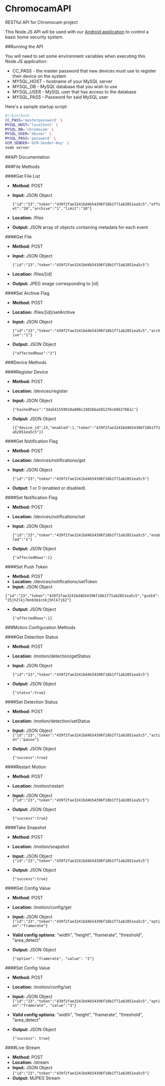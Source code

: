 # ChromocamAPI
RESTful API for Chromocam project

This Node.JS API will be used with our [Android application](https://github.com/ZhangC1459/Chromocam) to control a basic home security system.

##Running the API

You will need to set some environment variables when executing this Node.JS application:

 - CC_PASS - the master password that new devices must use to register their device on the system
 - MYSQL_HOST - hostname of your MySQL server
 - MYSQL_DB - MySQL database that you wish to use
 - MYSQL_USER - MySQL user that has access to the database
 - MYSQL_PASS - Password for said MySQL user

Here's a sample startup script:
```bash
#!/bin/bash
CC_PASS='masterpassword' \
MYSQL_HOST='localhost' \
MYSQL_DB='chromocam' \
MYSQL_USER='dbuser' \
MYSQL_PASS='password' \
GCM_SENDER='GCM-Sender-Key' \
node server
```
##API Documentation

###File Methods

####Get File List

- **Method:** POST
- **Input:** JSON Object

  `{"id":"23","token":"439f2fae3241bd4b54396f18b1f71ab2851ea5c5","offset":"20","archive":"1","limit":"10"}`
- **Location:** /files
- **Output:** JSON array of objects containing metadata for each event

####Get File
- **Method:** POST
- **Input:** JSON Object

  `{"id":"23","token":"439f2fae3241bd4b54396f18b1f71ab2851ea5c5"}`
- **Location:** /files/[id]
- **Output:** JPEG image corresponding to [id]

####Set Archive Flag
- **Method:** POST
- **Location:** /files/[id]/setArchive
- **Input:** JSON Object

  `{"id":"23","token":"439f2fae3241bd4b54396f18b1f71ab2851ea5c5","archive":"1"}`
- **Output:** JSON Object

  `{"affectedRows":"1"}`

###Device Methods

####Register Device
- **Method:** POST
- **Location:** /devices/register
- **Input:** JSON Object

  `{"hashedPass":"3da541559918a808c2402bba5012f6c60b27661c"}`
- **Output:** JSON Object

  `[{"device_id":23,"enabled":1,"token":"439f2fae3241bd4b54396f18b1f71ab2851ea5c5"}]`

####Get Notification Flag
- **Method:** POST
- **Location:** /devices/notifications/get
- **Input:** JSON Object

  `{"id":"23","token":"439f2fae3241bd4b54396f18b1f71ab2851ea5c5"}`
- **Output:** 1 or 0 (enabled or disabled)

####Set Notification Flag
- **Method:** POST
- **Location:** /devices/notifications/set
- **Input:** JSON Object

  `{"id":"23","token":"439f2fae3241bd4b54396f18b1f71ab2851ea5c5","enabled":"1"}`
- **Output:** JSON Object

  `{"affectedRows":1}`

####Set Push Token
- **Method:** POST
- **Location:** /devices/notifications/setToken
- **Input:** JSON Object

`{"id":"23","token":"439f2fae3241bd4b54396f18b1f71ab2851ea5c5","gcmId":"25jh2lkj7mnb3m1cnkj5hlk7j62"}`

- **Output:** JSON Object

  `{"affectedRows":1}`

###Motion Configuration Methods

####Get Detection Status
- **Method:** POST
- **Location:** /motion/detection/getStatus
- **Input:** JSON Object

  `{"id":"23","token":"439f2fae3241bd4b54396f18b1f71ab2851ea5c5"}`
- **Output:** JSON Object

  `{"status":true}`

####Set Detection Status
- **Method:** POST
- **Location:** /motion/detection/setStatus
- **Input:** JSON Object
  `{"id":"23","token":"439f2fae3241bd4b54396f18b1f71ab2851ea5c5","action":"pause"}`
- **Output:** JSON Object

  `{"success":true}`

####Restart Motion
- **Method:** POST
- **Location:** /motion/restart
- **Input:** JSON Object
  `{"id":"23","token":"439f2fae3241bd4b54396f18b1f71ab2851ea5c5"}`
- **Output:** JSON Object

  `{"success":true}`

####Take Snapshot
- **Method:** POST
- **Location:** /motion/snapshot
- **Input:** JSON Object
  `{"id":"23","token":"439f2fae3241bd4b54396f18b1f71ab2851ea5c5"}`
- **Output:** JSON Object

  `{"success":true}`

####Get Config Value
- **Method:** POST
- **Location:** /motion/config/get
- **Input:** JSON Object
  `{"id":"23","token":"439f2fae3241bd4b54396f18b1f71ab2851ea5c5","option":"framerate"}`
- **Valid config options**: "width", "height", "framerate", "threshold", "area_detect"
- **Output:** JSON Object

  `{"option": "framerate", "value": "2"}`

####Set Config Value
- **Method:** POST
- **Location:** /motion/config/set
- **Input:** JSON Object
  `{"id":"23","token":"439f2fae3241bd4b54396f18b1f71ab2851ea5c5","option":"framerate", "value":"3"}`
- **Valid config options**: "width", "height", "framerate", "threshold", "area_detect"
- **Output:** JSON Object

  `{"success": true}`

####Live Stream
- **Method:** POST
- **Location:** /stream
- **Input:** JSON Object
  `{"id":"23","token":"439f2fae3241bd4b54396f18b1f71ab2851ea5c5"}`
- **Output:** MJPEG Stream
